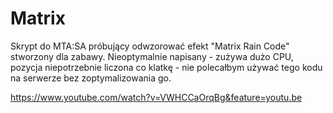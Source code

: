 # Matrix
Skrypt do MTA:SA próbujący odwzorować efekt "Matrix Rain Code" stworzony dla zabawy. Nieoptymalnie napisany - zużywa dużo CPU, pozycja niepotrzebnie liczona co klatkę - nie polecałbym używać tego kodu na serwerze bez zoptymalizowania go.

https://www.youtube.com/watch?v=VWHCCaOrqBg&feature=youtu.be
